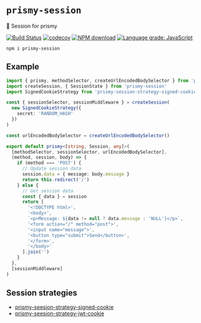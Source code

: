 # `prismy-session`

:ledger: Session for prismy

[![Build Status](https://travis-ci.com/prismyland/prismy-session.svg?branch=master)](https://travis-ci.com/prismyland/prismy-session)
[![codecov](https://codecov.io/gh/prismyland/prismy-session/branch/master/graph/badge.svg)](https://codecov.io/gh/prismyland/prismy-session)
[![NPM download](https://img.shields.io/npm/dm/prismy-session.svg)](https://www.npmjs.com/package/prismy-session)
[![Language grade: JavaScript](https://img.shields.io/lgtm/grade/javascript/g/prismyland/prismy-session.svg?logo=lgtm&logoWidth=18)](https://lgtm.com/projects/g/prismyland/prismy-session/context:javascript)

```
npm i prismy-session
```

## Example

```ts
import { prismy, methodSelector, createUrlEncodedBodySelector } from 'prismy'
import createSession, { SessionState } from 'prismy-session'
import SignedCookieStrategy from 'prismy-session-strategy-signed-cookie'

const { sessionSelector, sessionMiddleware } = createSession(
  new SignedCookieStrategy({
    secret: 'RANDOM_HASH'
  })
)

const urlEncodedBodySelector = createUrlEncodedBodySelector()

export default prismy<[string, Session, any]>(
  [methodSelector, sessionSelector, urlEncodedBodySelector],
  (method, session, body) => {
    if (method === 'POST') {
      // Update session data
      session.data = { message: body.message }
      return this.redirect('/')
    } else {
      // Get session data
      const { data } = session
      return [
        '<!DOCTYPE html>',
        '<body>',
        `<p>Message: ${data != null ? data.message : 'NULL'}</p>`,
        '<form action="/" method="post">',
        '<input name="message">',
        '<button type="submit">Send</button>',
        '</form>',
        '</body>'
      ].join('')
    }
  },
  [sessionMiddleware]
)
```

## Session strategies

- [prismy-seesion-strategy-signed-cookie](https://github.com/prismyland/prismy-session-strategy-signed-cookie)
- [prismy-seesion-strategy-jwt-cookie](https://github.com/prismyland/prismy-session-strategy-jwt-cookie)

